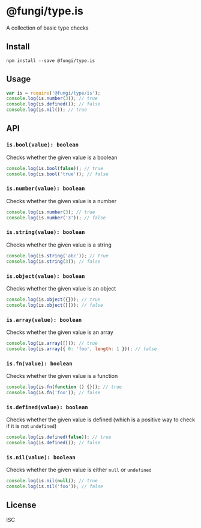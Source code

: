 @fungi/type.is
==============

A collection of basic type checks

Install
-------

    npm install --save @fungi/type.is

Usage
-----

```js
var is = require('@fungi/type/is');
console.log(is.number(3)); // true
console.log(is.defined()); // false
console.log(is.nil()); // true
```

API
---

### `is.bool(value): boolean`

Checks whether the given value is a boolean

```js
console.log(is.bool(false)); // true
console.log(is.bool('true')); // false
```

### `is.number(value): boolean`

Checks whether the given value is a number

```js
console.log(is.number(3); // true
console.log(is.number('3')); // false
```

### `is.string(value): boolean`

Checks whether the given value is a string

```js
console.log(is.string('abc')); // true
console.log(is.string(3)); // false
```

### `is.object(value): boolean`

Checks whether the given value is an object

```js
console.log(is.object({})); // true
console.log(is.object([])); // false
```

### `is.array(value): boolean`

Checks whether the given value is an array

```js
console.log(is.array([])); // true
console.log(is.array({ 0: 'foo', length: 1 })); // false
```

### `is.fn(value): boolean`

Checks whether the given value is a function

```js
console.log(is.fn(function () {})); // true
console.log(is.fn('foo')); // false
```

### `is.defined(value): boolean`

Checks whether the given value is defined (which is a positive way to
check if it is not `undefined`)

```js
console.log(is.defined(false)); // true
console.log(is.defined()); // false
```

### `is.nil(value): boolean`

Checks whether the given value is either `null` or `undefined`

```js
console.log(is.nil(null)); // true
console.log(is.nil('foo')); // false
```

License
-------

ISC
